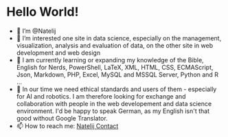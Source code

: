 # Hello World! 
- 👋 I’m @Natelij
- 👀 I’m interested one site in data science, especially on the management, visualization, analysis and evaluation of data, on the other site in web development and web design
- 🌱 I am currently learning or expanding my knowledge of the Bible, English for Nerds, PowerShell, LaTeX, XML, HTML, CSS, ECMAScript, Json, Markdown, PHP, Excel, MySQL and MSSQL Server, Python and R ...
- 💞️ In our time we need ethical standards and users of them - especially for AI and robotics. I am therefore looking for exchange and collaboration with people in the web developement and data science environment. I'd be happy to speak German, as my English isn't that good without Google Translator.
- 📫 How to reach me: [Natelij Contact](https://blog.natelij.de/kontakt)

<!---
Natelij/Natelij is a ✨ special ✨ repository because its `README.md` (this file) appears on your GitHub profile.
You can click the Preview link to take a look at your changes.
--->
